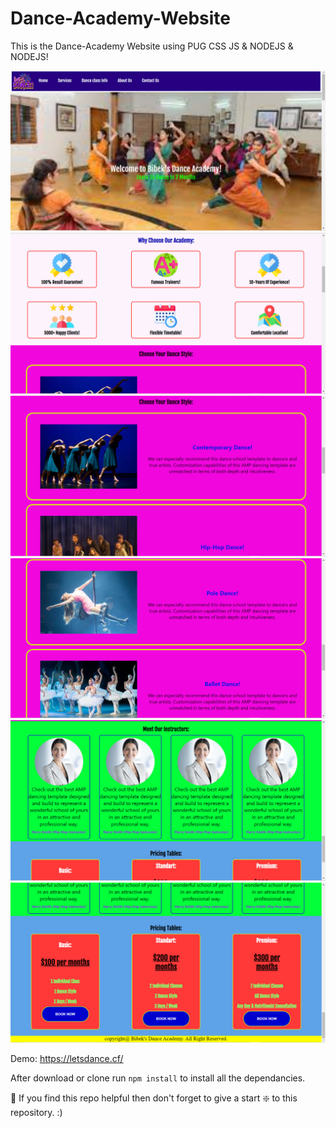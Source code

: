 # Dance-Academy-Website
This is the Dance-Academy Website using PUG CSS JS & NODEJS &amp; NODEJS!

![Dance-Academy Website](https://github.com/bibek1123/Dance-Academy-Website/blob/master/Dance%20Academy%20image.png?raw=true)
![Dance-Academy Website](https://github.com/bibek1123/Dance-Academy-Website/blob/master/Dance%20Academy%20image2.png?raw=true)
![Dance-Academy Website](https://github.com/bibek1123/Dance-Academy-Website/blob/master/Dance%20Academy%20image3.png?raw=true)
![Dance-Academy Website](https://github.com/bibek1123/Dance-Academy-Website/blob/master/Dance%20Academy%20image6.png?raw=true)
![Dance-Academy Website](https://github.com/bibek1123/Dance-Academy-Website/blob/master/Dance%20Academy%20image4.png?raw=true)
![Dance-Academy Website](https://github.com/bibek1123/Dance-Academy-Website/blob/master/Dance%20Academy%20image5.png?raw=true)

Demo: https://letsdance.cf/

After download or clone run `npm install` to install all the dependancies.

🙏 If you find this repo helpful then don't forget to give a start ❇️  to this repository. :)

